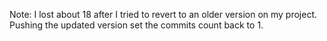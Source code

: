 Note: I lost about 18 after I tried to revert to an older version on my project. Pushing the updated version set the commits count back to 1. 
